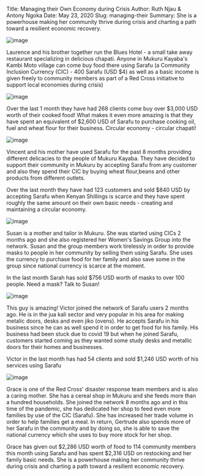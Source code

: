Title: Managing their Own Economy during Crisis
Author: Ruth Njau &amp; Antony Ngoka
Date: May 23, 2020
Slug: managing-their
Summary: She is a powerhouse making her community thrive during crisis and
charting a path toward a resilient economic recovery.

![image](images/blog/managing-their1.webp)

Laurence and his brother together run the Blues Hotel - a small take
away restaurant specializing in delicious chapati. Anyone in Mukuru
Kayaba's Kambi Moto village can come buy food there using Sarafu (a
Community Inclusion Currency (CIC) - 400 Sarafu (USD $4) as well as a
basic income is given freely to community members as part of a Red Cross
initiative to support local economies during crisis)

![image](images/blog/managing-their28.webp)

Over the last 1 month they have had 268 clients come buy over $3,000
USD worth of their cooked food! What makes it even more amazing is that
they have spent an equivalent of $2,600 USD of Sarafu to purchase
cooking oil, fuel and wheat flour for their business. Circular economy -
circular chapati!

![image](images/blog/managing-their103.webp)

Vincent and his mother have used Sarafu for the past 8 months providing
different delicacies to the people of Mukuru Kayaba. They have decided
to support their community in Mukuru by accepting Sarafu from any
customer and also they spend their CIC by buying wheat flour,beans and
other products from different outlets.

Over the last month they have had 123 customers and sold $840 USD by
accepting Sarafu when Kenyan Shillings is scarce and they have spent
roughly the same amount on their own basic needs - creating and
maintaining a circular economy.

![image](images/blog/managing-their135.webp)

Susan is a mother and tailor in Mukuru. She was started using CICs 2
months ago and she also registered her Women's Savings Group into the
network. Susan and the group members work tirelessly in order to provide
masks to people in her community by selling them using Sarafu. She uses
the currency to purchase food for her family and also save some in the
group since national currency is scarce at the moment.

In the last month Sarah has sold $756 USD worth of masks to over 100
people. Need a mask? Talk to Susan!

![image](images/blog/managing-their169.webp)

This guy is amazing! Victor joined the network of Sarafu users 2 months
ago. He is in the jua kali sector and very popular in his area for
making metalic doors, desks and even jiko (ovens). He accepts Sarafu in
his business since he can as well spend it in order to get food for his
family. His business had been stuck due to covid 19 but when he joined
Sarafu, customers started coming as they wanted some study desks and
metallic doors for their homes and businesses.

Victor in the last month has had 54 clients and sold $1,246 USD worth
of his services using Sarafu

![image](images/blog/managing-their203.webp)

Grace is one of the Red Cross' disaster response team members and is
also a caring mother. She has a cereal shop in Mukuru and she feeds more
than a hundred households. She joined the network 8 months ago and in
this time of the pandemic, she has dedicated her shop to feed even more
families by use of the CIC (Sarafu). She has increased her trade volume
in order to help families get a meal. In return, Gertrude also spends
more of her Sarafu in the community and by doing so, she is able to save
the national currency which she uses to buy more stock for her shop.

Grace has given out $2,286 USD worth of food to 114 community members
this month using Sarafu and has spent $2,316 USD on restocking and her
family basic needs. She is a powerhouse making her community thrive
during crisis and charting a path toward a resilient economic recovery.
